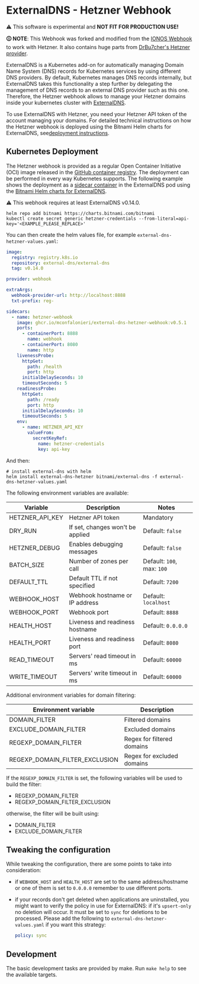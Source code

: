 # ExternalDNS - Hetzner Webhook

⚠️  This software is experimental and **NOT FIT FOR PRODUCTION USE!**

**🛈 NOTE**: This Webhook was forked and modified from the [IONOS Webhook](https://github.com/ionos-cloud/external-dns-ionos-webhook)
to work with Hetzner. It also contains huge parts from [DrBu7cher's Hetzner provider](https://github.com/DrBu7cher/external-dns/tree/readding_hcloud_provider).

ExternalDNS is a Kubernetes add-on for automatically managing
Domain Name System (DNS) records for Kubernetes services by using different DNS providers.
By default, Kubernetes manages DNS records internally,
but ExternalDNS takes this functionality a step further by delegating the management of DNS records to an external DNS
provider such as this one.
Therefore, the Hetzner webhook allows to manage your
Hetzner domains inside your kubernetes cluster with [ExternalDNS](https://github.com/kubernetes-sigs/external-dns).

To use ExternalDNS with Hetzner, you need your Hetzner API token of the account managing
your domains.
For detailed technical instructions on how the Hetzner webhook is deployed using the Bitnami Helm charts for ExternalDNS,
see[deployment instructions](#kubernetes-deployment).

## Kubernetes Deployment

The Hetzner webhook is provided as a regular Open Container Initiative (OCI) image released in
the [GitHub container registry](https://github.com/mconfalonieri/external-dns-hetzner-webhook/pkgs/container/external-dns-hetzner-webhook).
The deployment can be performed in every way Kubernetes supports.
The following example shows the deployment as
a [sidecar container](https://kubernetes.io/docs/concepts/workloads/pods/#workload-resources-for-managing-pods) in the
ExternalDNS pod
using the [Bitnami Helm charts for ExternalDNS](https://github.com/bitnami/charts/tree/main/bitnami/external-dns).

⚠️  This webhook requires at least ExternalDNS v0.14.0.

```shell
helm repo add bitnami https://charts.bitnami.com/bitnami
kubectl create secret generic hetzner-credentials --from-literal=api-key='<EXAMPLE_PLEASE_REPLACE>'
```
You can then create the helm values file, for example
`external-dns-hetzner-values.yaml`:

```yaml
image:
  registry: registry.k8s.io
  repository: external-dns/external-dns
  tag: v0.14.0

provider: webhook

extraArgs:
  webhook-provider-url: http://localhost:8888
  txt-prefix: reg-

sidecars:
  - name: hetzner-webhook
    image: ghcr.io/mconfalonieri/external-dns-hetzner-webhook:v0.5.1
    ports:
      - containerPort: 8888
        name: webhook
      - containerPort: 8080
        name: http
    livenessProbe:
      httpGet:
        path: /health
        port: http
      initialDelaySeconds: 10
      timeoutSeconds: 5
    readinessProbe:
      httpGet:
        path: /ready
        port: http
      initialDelaySeconds: 10
      timeoutSeconds: 5
    env:
      - name: HETZNER_API_KEY
        valueFrom:
          secretKeyRef:
            name: hetzner-credentials
            key: api-key
```

And then:

```shell
# install external-dns with helm
helm install external-dns-hetzner bitnami/external-dns -f external-dns-hetzner-values.yaml
```

The following environment variables are available:

| Variable        | Description                      | Notes                      |
| --------------- | -------------------------------- | -------------------------- |
| HETZNER_API_KEY | Hetzner API token                | Mandatory                  |
| DRY_RUN         | If set, changes won't be applied | Default: `false`           |
| HETZNER_DEBUG   | Enables debugging messages       | Default: `false`           |
| BATCH_SIZE      | Number of zones per call         | Default: `100`, max: `100` |
| DEFAULT_TTL     | Default TTL if not specified     | Default: `7200`            |
| WEBHOOK_HOST    | Webhook hostname or IP address   | Default: `localhost`       |
| WEBHOOK_PORT    | Webhook port                     | Default: `8888`            |
| HEALTH_HOST     | Liveness and readiness hostname  | Default: `0.0.0.0`         |
| HEALTH_PORT     | Liveness and readiness port      | Default: `8080`            |
| READ_TIMEOUT    | Servers' read timeout in ms      | Default: `60000`           |
| WRITE_TIMEOUT   | Servers' write timeout in ms     | Default: `60000`           |

Additional environment variables for domain filtering:

| Environment variable           | Description                        |
| ------------------------------ | ---------------------------------- |
| DOMAIN_FILTER                  | Filtered domains                   |
| EXCLUDE_DOMAIN_FILTER          | Excluded domains                   |
| REGEXP_DOMAIN_FILTER           | Regex for filtered domains         |
| REGEXP_DOMAIN_FILTER_EXCLUSION | Regex for excluded domains         |

If the `REGEXP_DOMAIN_FILTER` is set, the following variables will be used to
build the filter:

 - REGEXP_DOMAIN_FILTER
 - REGEXP_DOMAIN_FILTER_EXCLUSION

 otherwise, the filter will be built using:

 - DOMAIN_FILTER
 - EXCLUDE_DOMAIN_FILTER

## Tweaking the configuration

While tweaking the configuration, there are some points to take into
consideration:

- if `WEBHOOK_HOST` and `HEALTH_HOST` are set to the same address/hostname or
  one of them is set to `0.0.0.0` remember to use different ports.
- if your records don't get deleted when applications are uninstalled, you
  might want to verify the policy in use for ExternalDNS: if it's `upsert-only`
  no deletion will occur. It must be set to `sync` for deletions to be
  processed. Please add the following to `external-dns-hetzner-values.yaml` if
  you want this strategy:
  
  ```yaml
  policy: sync
  ```

## Development

The basic development tasks are provided by make. Run `make help` to see the
available targets.
